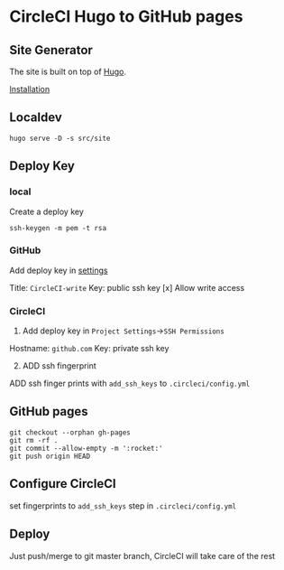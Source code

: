# CircleCI Hugo to GitHub pages

## Site Generator

The site is built on top of [Hugo](https://gohugo.io).

[Installation](https://gohugo.io/getting-started/installing/)

## Localdev

```
hugo serve -D -s src/site
```

## Deploy Key

### local
Create a deploy key

```
ssh-keygen -m pem -t rsa
```

### GitHub

Add deploy key in [settings](https://github.com/ijin/serverlessdays-tokyo/settings/keys)

Title: `CircleCI-write`
Key: public ssh key
[x] Allow write access

### CircleCI

1. Add deploy key in `Project Settings`->`SSH Permissions`

Hostname: `github.com`
Key: private ssh key

2. ADD ssh fingerprint

ADD ssh finger prints with `add_ssh_keys` to `.circleci/config.yml`

## GitHub pages

```
git checkout --orphan gh-pages
git rm -rf .
git commit --allow-empty -m ':rocket:'
git push origin HEAD
```

## Configure CircleCI

set fingerprints to `add_ssh_keys` step in `.circleci/config.yml`

## Deploy

Just push/merge to git master branch, CircleCI will take care of the rest

